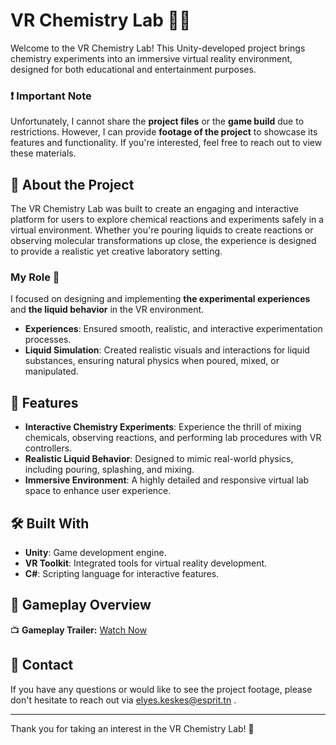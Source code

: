 # VR Chemistry Lab 🧪🌌

Welcome to the VR Chemistry Lab! This Unity-developed project brings chemistry experiments into an immersive virtual reality environment, designed for both educational and entertainment purposes. 

### ❗ Important Note  
Unfortunately, I cannot share the **project files** or the **game build** due to restrictions. However, I can provide **footage of the project** to showcase its features and functionality. If you're interested, feel free to reach out to view these materials.

## 📖 About the Project  
The VR Chemistry Lab was built to create an engaging and interactive platform for users to explore chemical reactions and experiments safely in a virtual environment. Whether you're pouring liquids to create reactions or observing molecular transformations up close, the experience is designed to provide a realistic yet creative laboratory setting.  

### My Role 🎯  
I focused on designing and implementing **the experimental experiences** and **the liquid behavior** in the VR environment.  
- **Experiences**: Ensured smooth, realistic, and interactive experimentation processes.  
- **Liquid Simulation**: Created realistic visuals and interactions for liquid substances, ensuring natural physics when poured, mixed, or manipulated.  


## 🎥 Features  
- **Interactive Chemistry Experiments**: Experience the thrill of mixing chemicals, observing reactions, and performing lab procedures with VR controllers.  
- **Realistic Liquid Behavior**: Designed to mimic real-world physics, including pouring, splashing, and mixing.  
- **Immersive Environment**: A highly detailed and responsive virtual lab space to enhance user experience.  

## 🛠️ Built With  
- **Unity**: Game development engine.  
- **VR Toolkit**: Integrated tools for virtual reality development.  
- **C#**: Scripting language for interactive features.  
## 🎥 Gameplay Overview  

📺 **Gameplay Trailer:** [Watch Now](https://esprittncom-my.sharepoint.com/:v:/g/personal/elyes_keskes_esprit_tn/ET3gRoinD1FDsec731dTovQB7KOE6FdZ0VUxYDAATKxn6w?nav=eyJyZWZlcnJhbEluZm8iOnsicmVmZXJyYWxBcHAiOiJPbmVEcml2ZUZvckJ1c2luZXNzIiwicmVmZXJyYWxBcHBQbGF0Zm9ybSI6IldlYiIsInJlZmVycmFsTW9kZSI6InZpZXciLCJyZWZlcnJhbFZpZXciOiJNeUZpbGVzTGlua0NvcHkifX0&e=2O2yln)  


## 📩 Contact  
If you have any questions or would like to see the project footage, please don't hesitate to reach out via elyes.keskes@esprit.tn .

---
Thank you for taking an interest in the VR Chemistry Lab! 🌟
